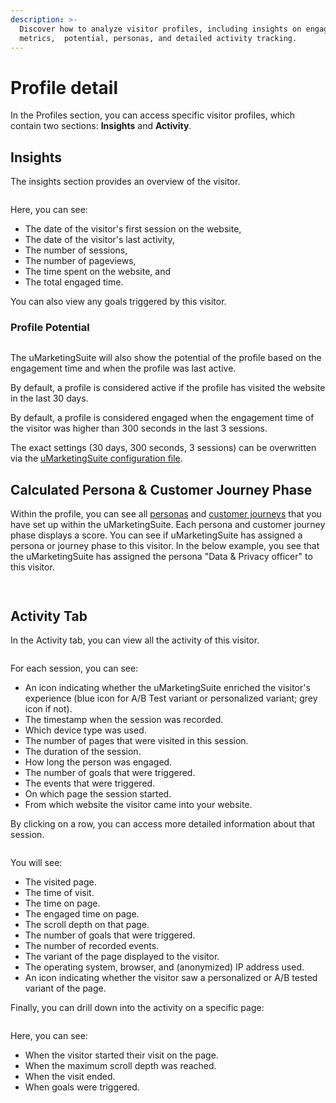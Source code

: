 ```yaml
---
description: >-
  Discover how to analyze visitor profiles, including insights on engagement
  metrics,  potential, personas, and detailed activity tracking.
---
```


# Profile detail

In the Profiles section, you can access specific visitor profiles, which contain two sections: **Insights** and **Activity**.

## Insights

The insights section provides an overview of the visitor.

![]()

Here, you can see:

* The date of the visitor's first session on the website,
* The date of the visitor's last activity,
* The number of sessions,
* The number of pageviews,
* The time spent on the website, and
* The total engaged time.

You can also view any goals triggered by this visitor.

### Profile Potential

![]()

The uMarketingSuite will also show the potential of the profile based on the engagement time and when the profile was last active.

By default, a profile is considered active if the profile has visited the website in the last 30 days.

By default, a profile is considered engaged when the engagement time of the visitor was higher than 300 seconds in the last 3 sessions.

The exact settings (30 days, 300 seconds, 3 sessions) can be overwritten via the [uMarketingSuite configuration file](../../../../installing-umarketingsuite/configuration-options-1-x/).

## Calculated Persona & Customer Journey Phase

Within the profile, you can see all [personas](../../../../personalization/implicit-explicit-personalization/setting-up-personas/) and [customer journeys](../../../../personalization/implicit-explicit-personalization/setting-up-the-customer-journey/) that you have set up within the uMarketingSuite. Each persona and customer journey phase displays a score. You can see if uMarketingSuite has assigned a persona or journey phase to this visitor. In the below example, you see that the uMarketingSuite has assigned the persona "Data & Privacy officer" to this visitor.

![]()

![]()

## Activity Tab

In the Activity tab, you can view all the activity of this visitor.

![]()

For each session, you can see:

* An icon indicating whether the uMarketingSuite enriched the visitor's experience (blue icon for A/B Test variant or personalized variant; grey icon if not).
* The timestamp when the session was recorded.
* Which device type was used.
* The number of pages that were visited in this session.
* The duration of the session.
* How long the person was engaged.
* The number of goals that were triggered.
* The events that were triggered.
* On which page the session started.
* From which website the visitor came into your website.

By clicking on a row, you can access more detailed information about that session.

![]()

You will see:

* The visited page.
* The time of visit.
* The time on page.
* The engaged time on page.
* The scroll depth on that page.
* The number of goals that were triggered.
* The number of recorded events.
* The variant of the page displayed to the visitor.
* The operating system, browser, and (anonymized) IP address used.
* An icon indicating whether the visitor saw a personalized or A/B tested variant of the page.

Finally, you can drill down into the activity on a specific page:

![]()

Here, you can see:

* When the visitor started their visit on the page.
* When the maximum scroll depth was reached.
* When the visit ended.
* When goals were triggered.
